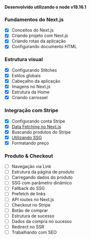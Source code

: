 **Desenvolvido utilizando o node v18.16.1**

### Fundamentos do Next.js

- [x] Conceitos do Next.js
- [x] Criando projeto com Next.js
- [x] Criando rotas da aplicação
- [x] Configurando documento HTML

### Estrutura visual

- [x] Configurando Stitches
- [x] Estilos globais
- [x] Cabeçalho da aplicação
- [x] Imagens no Next.js
- [x] Estrutura da Home
- [x] Criando carrossel

### Integração com Stripe

- [x] Configurando conta Stripe
- [x] [Data Fetching no Next.js](https://rosiele-david.notion.site/Data-Fetching-no-Next-js-191c0a77e65f4313a46b789534bd78a0?pvs=4)
- [x] Buscando produtos do Stripe
- [x] [Utilizando SSG](https://rosiele-david.notion.site/Utilizando-SSG-8cb4f2e8457d4c5f8bc854b228340bed?pvs=4)
- [x] Formatando preço

### Produto & Checkout

- [ ] Navegação via Link
- [ ] Estrutura da página de produto
- [ ] Carregando dados do produto
- [ ] SSG com parâmetro dinâmico
- [ ] Fallback do SSG
- [ ] Prefetch de links
- [ ] API routes no Next.js
- [ ] Checkout no Stripe
- [ ] Botão de comprar
- [ ] Estrutura de sucesso
- [ ] Dados da compra no sucesso
- [ ] Redirect no SSR
- [ ] Trabalhando com SEO
